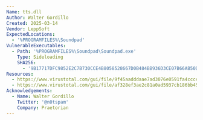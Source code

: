 ```yaml
---
Name: tts.dll 
Author: Walter Gordillo
Created: 2025-03-14
Vendor: LeppSoft
ExpectedLocations: 
  - '%PROGRAMFILES%\Soundpad'
VulnerableExecutables:
  - Path: '%PROGRAMFILES%\Soundpad\Soundpad.exe'
    Type: Sideloading
    SHA256:
      - '9B17717DFC9852E2C7B730CCE4B8058528667D0B484BB936D3CE07B66AB50D72'
Resources:
  - https://www.virustotal.com/gui/file/9f45aadddaae7ad3076e0591fa4ccce302248c079dc07f5c9e3da788bdae0292/relations
  - https://www.virustotal.com/gui/file/af328ef3ae2c81a0ad5937cb186bb45d3190dbee390e180240e0a0218a1bce98
Acknowledgements:
  - Name: Walter Gordillo
    Twitter: '@n0tspam' 
    Company: Praetorian
---
```


